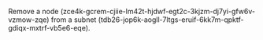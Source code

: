 Remove a node (zce4k-gcrem-cjiie-lm42t-hjdwf-egt2c-3kjzm-dj7yi-gfw6v-vzmow-zqe) from a subnet (tdb26-jop6k-aogll-7ltgs-eruif-6kk7m-qpktf-gdiqx-mxtrf-vb5e6-eqe).
